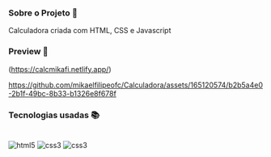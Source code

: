### Sobre o Projeto 🧠

Calculadora criada com HTML, CSS e Javascript

### Preview 👀

(https://calcmikafi.netlify.app/)





https://github.com/mikaelfilipeofc/Calculadora/assets/165120574/b2b5a4e0-2b1f-49bc-8b33-b1326e8f678f





### Tecnologias usadas 📚


<div style="display: inline_block"><br/>
    <img align="center" alt="html5" src="https://img.shields.io/badge/HTML5-E34F26?style=for-the-badge&logo=html5&logoColor=white"/>
    <img align="center" alt="css3" src="https://img.shields.io/badge/CSS3-1572B6?style=for-the-badge&logo=css3&logoColor=white"/>
    <img align="center" alt="css3" src="https://img.shields.io/badge/JavaScript-323330?style=for-the-badge&logo=javascript&logoColor=F7DF1E"/>  
</div><br/>
